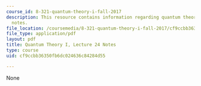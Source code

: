 ```yaml
---
course_id: 8-321-quantum-theory-i-fall-2017
description: This resource contains information regarding quantum theory I, lecture
  notes.
file_location: /coursemedia/8-321-quantum-theory-i-fall-2017/cf9ccbb36350fb6dc024636c84284d55_MIT8_321F17_lec24.pdf
file_type: application/pdf
layout: pdf
title: Quantum Theory I, Lecture 24 Notes
type: course
uid: cf9ccbb36350fb6dc024636c84284d55

---
```

None